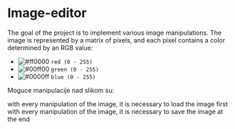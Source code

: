 # Image-editor

The goal of the project is to implement various image manipulations. The image is represented by a matrix of pixels, and each pixel contains a color determined by an RGB value:

- ![#ff0000](https://placehold.co/15x15/f03c15/f03c15.png) `red (0 - 255)`
- ![#00ff00](https://placehold.co/15x15/c5f015/c5f015.png) `green (0 - 255)`
- ![#0000ff](https://placehold.co/15x15/1589F0/1589F0.png) `blue (0 - 255)`

Moguce manipulacije nad slikom su:


with every manipulation of the image, it is necessary to load the image first
with every manipulation of the image, it is necessary to save the image at the end
